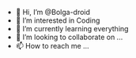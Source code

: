 - 👋 Hi, I’m @Bolga-droid
- 👀 I’m interested in Coding
- 🌱 I’m currently learning everything
- 💞️ I’m looking to collaborate on ...
- 📫 How to reach me ...

<!---
Bolga-droid/Bolga-droid is a ✨ special ✨ repository because its `README.md` (this file) appears on your GitHub profile.
You can click the Preview link to take a look at your changes.
--->
